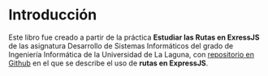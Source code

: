 # Introducción
Este libro fue creado a partir de la práctica **Estudiar las Rutas en ExressJS** de las asignatura Desarrollo de Sistemas Informáticos del grado de Ingeniería Informática de la Universidad de La Laguna, con [repositorio en Github](https://github.com/ULL-ESIT-DSI-1617/estudiar-las-rutas-en-expressjs-fernando-jimmy) en el que se describe el uso de **rutas en ExpressJS**.
